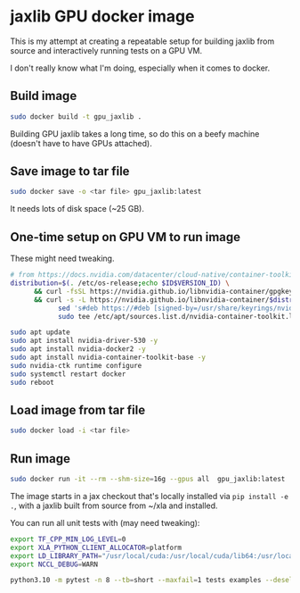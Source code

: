 # jaxlib GPU docker image

This is my attempt at creating a repeatable setup for building jaxlib from
source and interactively running tests on a GPU VM.

I don't really know what I'm doing, especially when it comes to docker.

## Build image

```bash
sudo docker build -t gpu_jaxlib .
```

Building GPU jaxlib takes a long time, so do this on a beefy machine (doesn't
have to have GPUs attached).

## Save image to tar file

```bash
sudo docker save -o <tar file> gpu_jaxlib:latest
```

It needs lots of disk space (~25 GB).

## One-time setup on GPU VM to run image

These might need tweaking.

```bash
# from https://docs.nvidia.com/datacenter/cloud-native/container-toolkit/install-guide.html#docker
distribution=$(. /etc/os-release;echo $ID$VERSION_ID) \
      && curl -fsSL https://nvidia.github.io/libnvidia-container/gpgkey | sudo gpg --dearmor -o /usr/share/keyrings/nvidia-container-toolkit-keyring.gpg \
      && curl -s -L https://nvidia.github.io/libnvidia-container/$distribution/libnvidia-container.list | \
            sed 's#deb https://#deb [signed-by=/usr/share/keyrings/nvidia-container-toolkit-keyring.gpg] https://#g' | \
            sudo tee /etc/apt/sources.list.d/nvidia-container-toolkit.list

sudo apt update
sudo apt install nvidia-driver-530 -y
sudo apt install nvidia-docker2 -y
sudo apt install nvidia-container-toolkit-base -y
sudo nvidia-ctk runtime configure
sudo systemctl restart docker
sudo reboot
```

## Load image from tar file

```bash
sudo docker load -i <tar file>
```

## Run image

```bash
sudo docker run -it --rm --shm-size=16g --gpus all  gpu_jaxlib:latest
```

The image starts in a jax checkout that's locally installed via `pip install -e
.`, with a jaxlib built from source from ~/xla and installed.

You can run all unit tests with (may need tweaking):

```bash
export TF_CPP_MIN_LOG_LEVEL=0
export XLA_PYTHON_CLIENT_ALLOCATOR=platform
export LD_LIBRARY_PATH="/usr/local/cuda:/usr/local/cuda/lib64:/usr/local/cuda/extras/CUPTI/lib64:/usr/local/tensorrt/lib"
export NCCL_DEBUG=WARN

python3.10 -m pytest -n 8 --tb=short --maxfail=1 tests examples --deselect=tests/linalg_test.py::LaxLinalgTest::test_tridiagonal_solve1 --deselect=tests/multi_device_test.py::MultiDeviceTest::test_computation_follows_data --deselect=tests/xmap_test.py::XMapTest::testCollectivePermute2D
```
